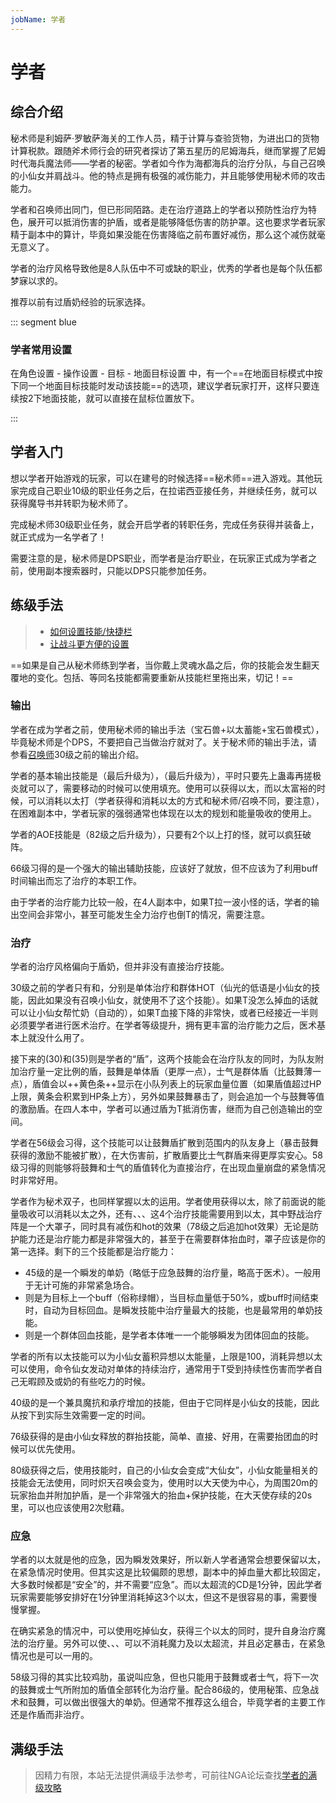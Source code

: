 ```yaml
---
jobName: 学者
---
```


# 学者
<FloatTOC />

## 综合介绍

秘术师是利姆萨·罗敏萨海关的工作人员，精于计算与查验货物，为进出口的货物计算税款。跟随斧术师行会的研究者探访了第五星历的尼姆海兵，继而掌握了尼姆时代海兵魔法师——学者的秘密。学者如今作为海都海兵的治疗分队，与自己召唤的小仙女并肩战斗。他的特点是拥有极强的减伤能力，并且能够使用秘术师的攻击能力。

学者和召唤师出同门，但已形同陌路。走在治疗道路上的学者以预防性治疗为特色，展开可以抵消伤害的护盾，或者是能够降低伤害的防护罩。这也要求学者玩家精于副本中的算计，毕竟如果没能在伤害降临之前布置好减伤，那么这个减伤就毫无意义了。

学者的治疗风格导致他是8人队伍中不可或缺的职业，优秀的学者也是每个队伍都梦寐以求的。

推荐以前有过盾奶经验的玩家选择。

::: segment blue
### 学者常用设置

在角色设置 - 操作设置 - 目标 - 地面目标设置 中，有一个==在地面目标模式中按下同一个地面目标技能时发动该技能==的选项，建议学者玩家打开，这样只要连续按2下地面技能，就可以直接在鼠标位置放下<Action name="野战治疗阵" />。

:::

## 学者入门

想以学者开始游戏的玩家，可以在建号的时候选择==秘术师==进入游戏。其他玩家完成自己职业10级的职业任务之后，在拉诺西亚接任务<quest name="如何加入秘术师行会" />，并继续<quest name="战场上的谋略" />任务，就可以获得魔导书并转职为秘术师了。

完成秘术师30级职业任务<quest name="秘术最高级命题的证明" type="plus" />，就会开启学者的转职任务<quest name="被遗忘的学问" type="plus" />，完成任务获得<item name="学者之证" />并装备上，就正式成为一名学者了！

需要注意的是，秘术师是DPS职业，而学者是治疗职业，在玩家正式成为学者之前，使用副本搜索器时，只能以DPS只能参加任务。

## 练级手法

> * [如何设置技能/快捷栏](/ui/hotbar.md)
> * [让战斗更方便的设置](/ui/battle.md)

==如果是自己从秘术师练到学者，当你戴上灵魂水晶之后，你的技能会发生翻天覆地的变化。包括<Action name="毁坏" />、<Action name="能量吸收" />等同名技能都需要重新从技能栏里拖出来，切记！==

<IncludePage file="_includes/basic/healer.md" />

### 输出

学者在成为学者之前，使用秘术师的输出手法（宝石兽+以太蓄能+宝石兽模式），毕竟秘术师是个DPS，不要把自己当做治疗就对了。关于秘术师的输出手法，请参看[召唤师](/job/summoner.md)30级之前的输出介绍。

学者的基本输出技能是<Action name="毒菌" />（最后升级为<Action name="蛊毒法" />），<Action name="毁灭" />（最后升级为<Action name="极炎法" />），平时只要先上蛊毒再搓极炎就可以了，需要移动的时候可以使用<Action name="毁坏" />填充。使用<Action name="以太超流" />可以获得以太，而以太富裕的时候，可以消耗以太打<Action name="能量吸收" />（学者获得和消耗以太的方式和秘术师/召唤不同，要注意），在困难副本中，学者玩家的强弱通常也体现在以太的规划和能量吸收的使用上。

学者的AOE技能是<Action name="破阵法" />（82级之后升级为<Action name="裂阵法" />），只要有2个以上打的怪，就可以疯狂破阵。

66级习得的<Action name="连环计" />是一个强大的输出辅助技能，应该好了就放，但不应该为了利用buff时间输出而忘了治疗的本职工作。

由于学者的治疗能力比较一般，在4人副本中，如果T拉一波小怪的话，学者的输出空间会非常小，甚至可能发生全力治疗也倒T的情况，需要注意。

### 治疗

学者的治疗风格偏向于盾奶，但并非没有直接治疗技能。

30级之前的学者只有<Action name="医术" />和<Action name="仙光的低语" />，分别是单体治疗和群体HOT（仙光的低语是小仙女的技能，因此如果没有召唤小仙女，就使用不了这个技能）。如果T没怎么掉血的话就可以让小仙女帮忙奶（自动的），如果T血接下降的非常快，或者已经接近一半则必须要学者进行医术治疗。在学者等级提升，拥有更丰富的治疗能力之后，医术基本上就没什么用了。

接下来的<Action name="鼓舞激励之策" />(30)和<Action name="士气高扬之策" />(35)则是学者的“盾”，这两个技能会在治疗队友的同时，为队友附加治疗量一定比例的盾，鼓舞是单体盾（更厚一点），士气是群体盾（比鼓舞薄一点），盾值会以++黄色条++显示在小队列表上的玩家血量位置（如果盾值超过HP上限，黄条会积累到HP条上方），另外如果鼓舞暴击了，则会追加一个与鼓舞等值的激励盾。在四人本中，学者可以通过盾为T抵消伤害，继而为自己创造输出的空间。

学者在56级会习得<Action name="展开战术" />，这个技能可以让鼓舞盾扩散到范围内的队友身上（暴击鼓舞获得的激励不能被扩散），在大伤害前，扩散盾要比士气群盾来得更厚实安心。58级习得的<Action name="应急战术" />则能够将鼓舞和士气的盾值转化为直接治疗，在出现血量崩盘的紧急情况时非常好用。

学者作为秘术双子，也同样掌握以太的运用。学者使用<Action name="以太超流" />获得以太，除了前面说的能量吸收可以消耗以太之外，还有<Action name="生命活性法" />、<Action name="野战治疗阵" />、<Action name="不屈不挠之策" />、<Action name="深谋远虑之策" />这4个治疗技能需要用到以太，其中野战治疗阵是一个大罩子，同时具有减伤和hot的效果（78级之后追加hot效果）无论是防护能力还是治疗能力都是非常强大的，甚至于在需要群体抬血时，罩子应该是你的第一选择。剩下的三个技能都是治疗能力：

* 45级的<Action name="生命活性法" />是一个瞬发的单奶（略低于应急鼓舞的治疗量，略高于医术）。一般用于无计可施的非常紧急场合。
* <Action name="深谋远虑之策" />则是为目标上一个buff（俗称绿帽），当目标血量低于50%，或buff时间结束时，自动为目标回血。是瞬发技能中治疗量最大的技能，也是最常用的单奶技能。
* <Action name="不屈不挠之策" />则是一个群体回血技能，是学者本体唯一一个能够瞬发为团体回血的技能。

学者的所有以太技能可以为小仙女蓄积异想以太能量，上限是100，消耗异想以太可以使用<Action name="以太契约" />，命令仙女发动对单体的持续治疗，通常用于T受到持续性伤害而学者自己无暇顾及或奶的有些吃力的时候。

40级的<Action name="异想的幻光" />是一个兼具魔抗和承疗增加的技能，但由于它同样是小仙女的技能，因此从按下到实际生效需要一定的时间。

76级获得的<Action name="异想的祥光" />是由小仙女释放的群抬技能，简单、直接、好用，在需要抬团血的时候可以优先使用。

80级获得<Action name="炽天召唤" />之后，使用技能时，自己的小仙女会变成“大仙女”，小仙女能量相关的技能会无法使用，同时炽天召唤会变为<Action name="慰藉" />，使用时以大天使为中心，为周围20m的玩家抬血并附加护盾，是一个非常强大的抬血+保护技能，在大天使存续的20s里，可以也应该使用2次慰藉。

### 应急

学者的以太就是他的应急，因为瞬发效果好，所以新人学者通常会想要保留以太，在紧急情况时使用。但其实这是比较偏颇的思想，副本中的掉血量大都比较固定，大多数时候都是“安全”的，并不需要“应急”。而以太超流的CD是1分钟，因此学者玩家需要能够安排好在1分钟里消耗掉这3个以太，但这不是很容易的事，需要慢慢掌握。

在确实紧急的情况中，可以使用<Action name="转化" />吃掉仙女，获得三个以太的同时，提升自身治疗魔法的治疗量。另外<Action name="秘策" />可以使<Action name="鼓舞激励之策" />、<Action name="士气高扬之策" />、<Action name="不屈不挠之策" />、<Action name="深谋远虑之策" />可以不消耗魔力及以太超流，并且必定暴击，在紧急情况也是可以一用的。

58级习得的<Action name="应急战术" />其实比较鸡肋，虽说叫应急，但也只能用于鼓舞或者士气，将下一次的<Action name="鼓舞激励之策">鼓舞</Action>或<Action name="士气高扬之策">士气</Action>所附加的盾值全部转化为治疗量。配合86级的<Action name="生命回生法" />，使用秘策、应急战术和鼓舞，可以做出很强大的单奶。但通常不推荐这么组合，毕竟学者的主要工作还是作盾而非治疗。

## 满级手法

> 因精力有限，本站无法提供满级手法参考，可前往NGA论坛查找[学者的满级攻略](https://bbs.nga.cn/thread.php?key=%E5%AD%A6%E8%80%85&fid=698)